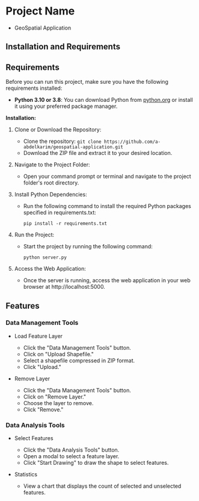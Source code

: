 # Project Name
 - GeoSpatial Application

## Installation and Requirements

## Requirements

Before you can run this project, make sure you have the following requirements installed:

- **Python 3.10 or 3.8**: You can download Python from [python.org](https://www.python.org/downloads/) or install it using your preferred package manager.

**Installation:**

1. Clone or Download the Repository:
   - Clone the repository: `git clone https://github.com/a-abdelkarim/geospatial-application.git`
   - Download the ZIP file and extract it to your desired location.

2. Navigate to the Project Folder:
   - Open your command prompt or terminal and navigate to the project folder's root directory.

3. Install Python Dependencies:
   - Run the following command to install the required Python packages specified in requirements.txt:
     ```
     pip install -r requirements.txt
     ```

4. Run the Project:
   - Start the project by running the following command:
     ```
     python server.py
     ```

5. Access the Web Application:
   - Once the server is running, access the web application in your web browser at http://localhost:5000.


## Features

### Data Management Tools

- Load Feature Layer
  - Click the "Data Management Tools" button.
  - Click on "Upload Shapefile."
  - Select a shapefile compressed in ZIP format.
  - Click "Upload."

- Remove Layer
  - Click the "Data Management Tools" button.
  - Click on "Remove Layer."
  - Choose the layer to remove.
  - Click "Remove."

### Data Analysis Tools

- Select Features
  - Click the "Data Analysis Tools" button.
  - Open a modal to select a feature layer.
  - Click "Start Drawing" to draw the shape to select features.

- Statistics
  - View a chart that displays the count of selected and unselected features.

